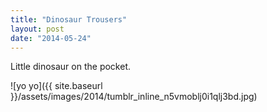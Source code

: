 ```yaml
---
title: "Dinosaur Trousers"
layout: post
date: "2014-05-24"
---
```


Little dinosaur on the pocket.

![yo yo]({{ site.baseurl }}/assets/images/2014/tumblr_inline_n5vmoblj0i1qlj3bd.jpg)
